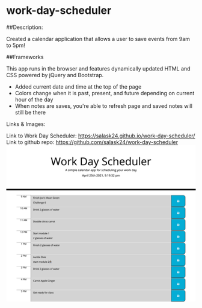 # work-day-scheduler

##Description:

Created a calendar application that allows a user to save events from 9am to 5pm! 

##Frameworks

This app runs in the browser and features dynamically updated HTML and CSS powered by jQuery and Bootstrap.

- Added current date and time at the top of the page 
- Colors change when it is past, present, and future depending on current hour of the day
- When notes are saves, you're able to refresh page and saved notes will still be there


Links & Images:

Link to Work Day Scheduler: https://salask24.github.io/work-day-scheduler/
Link to github repo: https://github.com/salask24/work-day-scheduler
![Screenshot](assets/photos/Kims-Work-Day-Scheduler.png)
